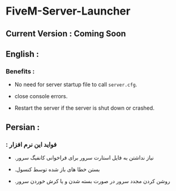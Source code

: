 # FiveM-Server-Launcher

## Current Version : Coming Soon

## English :

### Benefits :

- No need for server startup file to call `server.cfg`.

- close console errors.

- Restart the server if the server is shut down or crashed.

## Persian :

### : فواید این نرم افزار

- .نیاز نداشتن به فایل استارت سرور برای فراخوانی کانفیگ سرور

- .بستن خطا های باز شده توسط کنسول

- .روشن کردن مجدد سرور در صورت بسته شدن و یا کرش خوردن سرور
